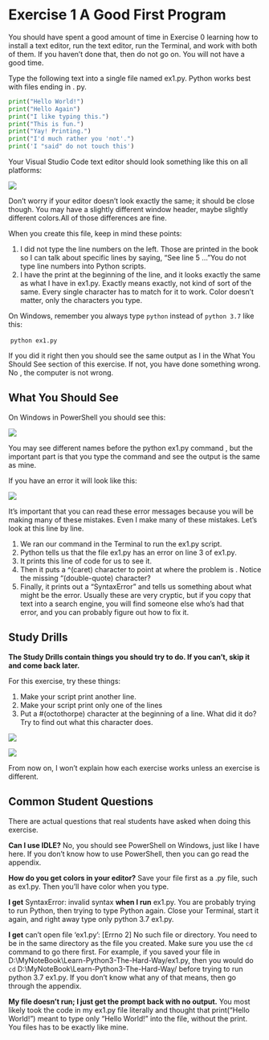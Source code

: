 # Exercise 1 A Good First Program

You should have spent a good amount of time in Exercise 0 learning how to install a text editor, run the text editor, run the Terminal, and work with both of them. If you haven’t done that, then do not go on. You will not have a good time. 

Type the following text into a single file named ex1.py. Python works best with files ending in . py.

```python
print("Hello World!")
print("Hello Again")
print("I like typing this.")
print("This is fun.")
print("Yay! Printing.")
print("I'd much rather you 'not'.")
print('I "said" do not touch this')
```

Your Visual Studio Code text editor should look something like this on all platforms:

![](D:\MyNoteBook\Learn-Python3-The-Hard-Way\images\ex1.png)

Don’t worry if your editor doesn’t look exactly the same; it should be close though. You may have a slightly different window header, maybe slightly different colors.All of those differences are fine.

When you create this file, keep in mind these points:

1. I did not type the line numbers on the left. Those are printed in the book so I can talk about specific lines by saying, “See line 5 …”You do not type line numbers into Python scripts.
2. I have the print at the beginning of the line, and it looks exactly the same as what I have in ex1.py. Exactly means exactly, not kind of sort of the same. Every single character has to match for it to work. Color doesn’t matter, only the characters you type.

On Windows, remember you always type `python` instead of `python 3.7` like this:

​	`python ex1.py`

If you did it right then you should see the same output as I in the What You Should See section of this exercise. If not, you have done something wrong. No , the computer is not wrong.

## What You Should See

On Windows in PowerShell you should see this:

![](D:\MyNoteBook\Learn-Python3-The-Hard-Way\images\exercise1_what_you_should_see.png)

You may see different names before the python ex1.py command , but the important part is that you type the command and see the output is the same as mine.

If you have an error it will look like this:

![](D:\MyNoteBook\Learn-Python3-The-Hard-Way\images\exercise1_error.png)

It’s important that you can read these error messages because you will be making many of these mistakes. Even I make many of these mistakes. Let’s look at this line by line.

1. We ran our command in the Terminal to run the ex1.py script.
2. Python tells us that the file ex1.py has an error on line 3 of ex1.py.
3. It prints this line of code for us to see it.
4. Then it puts a ^(caret)   character to point at where the problem is . Notice the missing “(double-quote) character?
5. Finally, it prints out a “SyntaxError” and tells us something about what might be the error. Usually these are very cryptic, but if you copy that text into a search engine, you will find someone else who’s had that error, and you can probably figure out how to fix it.

## Study Drills

**The Study Drills contain things you should try to do. If you can’t, skip it and come back later.**

For this exercise, try these things:

1. Make your script print another line.
2. Make your script print only one of the lines
3. Put a #(octothorpe) character at the beginning of a line. What did it do? Try to find out what this character does. 

![](D:\MyNoteBook\Learn-Python3-The-Hard-Way\images\exercise1_study_drills.png)

![](D:\MyNoteBook\Learn-Python3-The-Hard-Way\images\exercise1_study_drills_output.png)

From now on, I won’t explain how each exercise works unless an exercise is different.

## Common Student Questions 

There are actual questions that real students have asked when doing this exercise.

**Can I use IDLE?** No, you should see PowerShell on Windows, just like I have here. If you don’t know how to use PowerShell, then you can go read the appendix. 

**How do you get colors in your editor?** Save your file first as a .py file, such as ex1.py. Then you’ll have color when you type.

**I get** SyntaxError: invalid syntax **when I run** ex1.py. You are probably trying to run Python, then trying to type Python again. Close your Terminal, start it again, and right away type only python 3.7 ex1.py.

**I get** can’t open file ‘ex1.py’: [Errno 2] No such file or directory. You need to be in the same directory as the file you created. Make sure you use the `cd` command to go there first. For example, if you saved your file in D:\MyNoteBook\Learn-Python3-The-Hard-Way/ex1.py, then you would do `cd` D:\MyNoteBook\Learn-Python3-The-Hard-Way/ before trying to run python 3.7 ex1.py. If you don’t know what any of that means, then go through the appendix.

**My file doesn’t run; I just get the prompt back with no output.**  You most likely took the code in my ex1.py file literally and thought that print(“Hello World!”) meant to type only “Hello World!” into the file, without the print. You files has to be exactly like mine.

